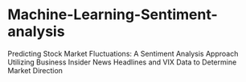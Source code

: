 # Machine-Learning-Sentiment-analysis
Predicting Stock Market Fluctuations: A Sentiment Analysis Approach Utilizing Business Insider News Headlines and VIX Data to Determine Market Direction
